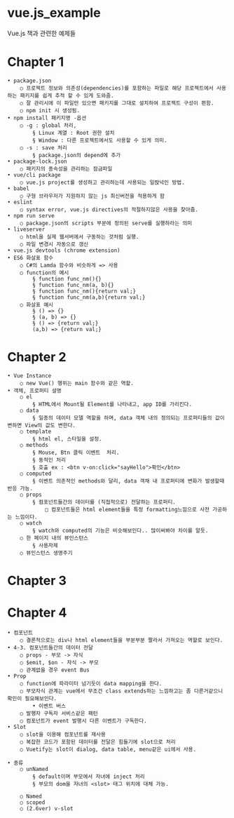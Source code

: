 # vue.js_example
Vue.js 책과 관련한 예제들



# Chapter 1 
	• package.json
		○ 프로젝트 정보와 의존성(dependencies)를 포함하는 파일로 해당 프로젝트에서 사용하는 패키지를 쉽게 추적 할 수 있게 도와줌. 
		○ 잘 관리시에 이 파일만 있으면 패키지를 그대로 설치하여 프로젝트 구성이 편함.
		○ npm init 시 생성됨.
	• npm install 패키지명 -옵션
		○ -g : global 처리, 
			§ Linux 계열 : Root 권한 설치
			§ Window : 다른 프로젝트에서도 사용할 수 있게 의미.
		○ -s : save 처리
			§ package.json의 depend에 추가
	• package-lock.json
		○ 패키지의 종속성을 관리하는 잠금파일
	• vue/cli package
		○ vue.js project를 생성하고 관리하는데 사용되는 일밙넉인 방법.
	• babel
		○ 구형 브라우저가 지원하지 않는 js 최신버전을 적용하게 함
	• eslint
		○ syntax error, vue.js directives의 적절하지않은 사용을 찾아줌.
	• npm run serve
		○ package.json의 scripts 부분에 정의된 serve를 실행하라는 의미
	• liveserver
		○ html을 실제 웹서버에서 구동하는 것처럼 실행.
		○ 파일 변경시 자동으로 갱신
	• vue.js devtools (chrome extension)
	• ES6 화살표 함수
		○ C#의 Lamda 함수와 비슷하게 => 사용
		○ function의 예시
			§ function func_nm(){}
			§ function func_nm(a, b){}
			§ function func_nm(){return val;}
			§ function func_nm(a,b){return val;}
		○ 화살표 예시
			§ () => {}
			§ (a, b) => {}
			§ () => {return val;}
            (a,b) => {return val;}

# Chapter 2 

	• Vue Instance
		○ new Vue() 행위는 main 함수와 같은 역할.
	• 객체, 프로퍼티 설명
		○ el
			§ HTML에서 Mount될 Element를 나타내고, app ID를 가리킨다.
		○ data
			§ 일종의 데이터 모델 역할을 하며, data 객체 내의 정의되는 프로퍼티들의 값이 변하면 View의 값도 변한다. 
		○ template
			§ html el, 스타일을 설정. 
		○ methods 
			§ Mouse, Btn 클릭 이벤트  처리. 
			§ 동적인 처리
			§ 호출 ex : <btn v-on:click="sayHello">확인</btn>
		○ computed
			§ 이벤트 의존적인 methods와 달리, data 객채 내 프로퍼티에 변화가 발생할때 반응 가능.
		○ props
			§ 컴포넌트들간의 데이터를 (직접적으로) 전달하는 프로퍼티.
				□ 컴포넌트들은 html element들을 특정 formatting느낌으로 사전 가공하는 느낌이다.
		○ watch
			§ watch와 computed의 기능은 비슷해보인다.. 많이써봐야 차이를 알듯.
		○ 한 페이지 내의 뷰인스턴스
			§ 사용자제
		○ 뷰인스턴스 생명주기

# Chapter 3 

# Chapter 4 

	• 컴포넌트
		○ 결론적으로는 div나 html element들을 부분부분 짤라서 가져오는 역할로 보인다.
	• 4-3. 컴포넌트들간의 데이터 전달
		○ props - 부모 -> 자식 
		○ $emit, $on - 자식 -> 부모
		○ 관계없을 경우 event Bus
	• Prop
		○ function에 파라미터 넘기듯이 data mapping을 한다.
        ○ 부모자식 관계는 vue에서 무조건 class extends하는 느낌하고는 좀 다른거같으니 확인이 필요해보인다.
			• 이벤트 버스
		○ 발행자 구독자 서비스같은 패턴
		○ 컴포넌트가 event 발행시 다른 이벤트가 구독한다.
	• Slot
		○ slot을 이용해 컴포넌트를 재사용
		○ 복잡한 코드가 포함된 데이터를 전달은 힘들기에 slot으로 처리
		○ Vuetify는 slot이 dialog, data table, menu같은 ui에서 사용.
		
	• 종류
		○ unNamed
			§ default이며 부모에서 자녀에 inject 처리
			§ 부모의 dom을 자녀의 <slot> 태그 위치에 대체 가능.
			
		○ Named
		○ scoped
		○ (2.6ver) v-slot